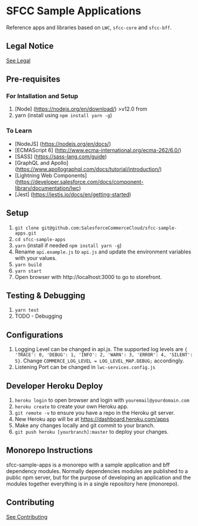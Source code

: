 # SFCC Sample Applications

Reference apps and libraries based on `LWC`, `sfcc-core` and `sfcc-bff`.

## Legal Notice

[See Legal](LEGAL.md)

## Pre-requisites

### For Intallation and Setup
1) [Node] (https://nodejs.org/en/download/) >v12.0 from 
2) yarn (install using `npm install yarn -g`)

### To Learn
* [NodeJS] (https://nodejs.org/en/docs/)
* [ECMAScript 6] (http://www.ecma-international.org/ecma-262/6.0/)
* [SASS] (https://sass-lang.com/guide) 
* [GraphQL and Apollo] (https://www.apollographql.com/docs/tutorial/introduction/)
* [Lightning Web Components] (https://developer.salesforce.com/docs/component-library/documentation/lwc)
* [Jest] (https://jestjs.io/docs/en/getting-started)

## Setup
1) `git clone git@github.com:SalesforceCommerceCloud/sfcc-sample-apps.git`
2) `cd sfcc-sample-apps`
3) `yarn` (install if needed `npm install yarn -g`)
4) Rename `api.example.js` to `api.js` and update the environment variables with your values.
5) `yarn build`
6) `yarn start`
7) Open browser with http://localhost:3000 to go to storefront.

## Testing & Debugging
1) `yarn test`
2) TODO - Debugging

## Configurations
1) Logging Level can be changed in api.js. The supported log levels are `{ 'TRACE': 0, 'DEBUG': 1, 'INFO': 2, 'WARN': 3, 'ERROR': 4, 'SILENT': 5}`. Change `COMMERCE_LOG_LEVEL = LOG_LEVEL_MAP.DEBUG;` accordingly.
2) Listening Port can be changed in `lwc-services.config.js`

## Developer Heroku Deploy
1) `heroku login` to open browser and login with `youremail@yourdomain.com`
2) `heroku create` to create your own Heroku app.
3) `git remote -v` to ensure you have a repo in the Heroku git server. 
3) New Heroku app will be at https://dashboard.heroku.com/apps
4) Make any changes locally and git commit to your branch.
5) `git push heroku [yourbranch]:master` to deploy your changes.

## Monorepo Instructions

sfcc-sample-apps is a monorepo with a sample application and bff dependency modules. Normally dependencies modules are published to a public npm server, but for the purpose of developing an application and the modules together everything is in a single repository here (monorepo).

## Contributing

[See Contributing](CONTRIBUTING.md)
